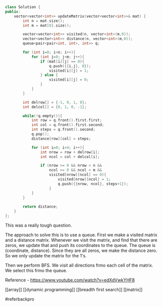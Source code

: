 ```cpp
class Solution {
public:
    vector<vector<int>> updateMatrix(vector<vector<int>>& mat) {
        int n = mat.size();
        int m = mat[0].size();

        vector<vector<int>> visited(n, vector<int>(m,0));
        vector<vector<int>> distance(n, vector<int>(m,0));
        queue<pair<pair<int, int>, int>> q;

        for (int i=0; i<n; i++){
            for (int j=0; j<m; j++){
                if (mat[i][j] == 0){
                    q.push({{i,j}, 0});
                    visited[i][j] = 1;
                } else {
                    visited[i][j] = 0;
                }
            }
        }

        int delrow[] = {-1, 0, 1, 0};
        int delcol[] = {0, 1, 0, -1};

        while(!q.empty()){
            int row = q.front().first.first;
            int col = q.front().first.second;
            int steps = q.front().second;
            q.pop();
            distance[row][col] = steps;

            for (int i=0; i<4; i++){
                int nrow = row + delrow[i];
                int ncol = col + delcol[i];

                if (nrow >= 0 && nrow < n &&
                    ncol >= 0 && ncol < m &&
                    visited[nrow][ncol] == 0){
                        visited[nrow][ncol] = 1;
                        q.push({{nrow, ncol}, steps+1});
                    }
            }
        }
        
        return distance;
    }
};
```

This was a really tough question.

The approach to solve this is to use a queue. First we make a visited matrix and a distance matrix. Whenever we visit the matrix, and find that there are zeros, we update that and push its coordinates to the queue. The queue is (coordinate, distance). Since they are all zeros, we make the distance zero. So we only update the matrix for the 1's.

Then we perform BFS. We visit all directions frmo each cell of the matrix. We select this frmo the queue. 

Reference - https://www.youtube.com/watch?v=edXdVwkYHF8

[[array]]
[[dynamic programming]]
[[breadth first search]]
[[matrix]]

#referbackpro 